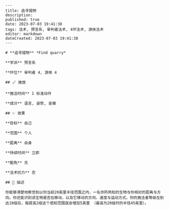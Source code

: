 
    ---
    title: 追寻猎物
    description: 
    published: true
    date: 2023-07-03 19:41:38
    tags: 法术, 预言系, 审判者法术, 4环法术, 游侠法术
    editor: markdown
    dateCreated: 2023-07-03 19:41:38
    ---

    # **追寻猎物** *Find quarry*

    **学派** 预言系 

    **环位** 审判者 4, 游侠 4

    ## 🪄 施放

    **施法时间** 1 标准动作

    **成分** 语言, 姿势, 圣徽

    ## ✨ 效果 

    **目标** 自己 

    **范围** 个人

    **距离** 自身  

    **持续时间** 立即 

    **豁免** 无

    **法术抗力** 否

    ## 📖 描述

    你能够清楚地察觉到以你当前20英里半径范围之内，一名你所熟知的生物与你相对的距离与方向。你还能识别该生物是否在移动，以及它移动的方向、速度与运动方式。你的施法者等级在到达10级后，每提高2级这个感知范围就会增加5英里 （最高为20级时的半径45英里）。
    